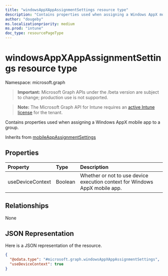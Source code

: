 ```yaml
---
title: "windowsAppXAppAssignmentSettings resource type"
description: "Contains properties used when assigning a Windows AppX mobile app to a group."
author: "dougeby"
ms.localizationpriority: medium
ms.prod: "intune"
doc_type: resourcePageType
---
```


# windowsAppXAppAssignmentSettings resource type

Namespace: microsoft.graph

> **Important:** Microsoft Graph APIs under the /beta version are subject to change; production use is not supported.

> **Note:** The Microsoft Graph API for Intune requires an [active Intune license](https://go.microsoft.com/fwlink/?linkid=839381) for the tenant.

Contains properties used when assigning a Windows AppX mobile app to a group.


Inherits from [mobileAppAssignmentSettings](../resources/intune-shared-mobileappassignmentsettings.md)

## Properties
|Property|Type|Description|
|:---|:---|:---|
|useDeviceContext|Boolean|Whether or not to use device execution context for Windows AppX mobile app.|

## Relationships
None

## JSON Representation
Here is a JSON representation of the resource.
<!-- {
  "blockType": "resource",
  "@odata.type": "microsoft.graph.windowsAppXAppAssignmentSettings"
}
-->
``` json
{
  "@odata.type": "#microsoft.graph.windowsAppXAppAssignmentSettings",
  "useDeviceContext": true
}
```



